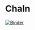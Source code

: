 # ChaIn

[![Binder](https://mybinder.org/badge_logo.svg)](https://mybinder.org/v2/gh/frakesmart/ChaIn/HEAD?filepath=%2Fvoila%2Frender%2FCharacterization.Final.ipynb)
